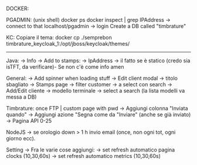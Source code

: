 DOCKER: 

PGADMIN: 
    (unix shell)
    docker ps
    docker inspect <hash> | grep IPAddress -> connect to that
    localhost/pgadmin -> login
    Create a DB called "timbrature"

KC: 
    Copiare il tema: 
    docker cp ./semprebon timbrature_keycloak_1:/opt/jboss/keycloak/themes/ 

*******************************

Java:
    -> Info -> Add to stamps:
        -> IpAddress
        -> il fatto se è statico (credo sia isTFT, da verificare)- Se non c'è come info amen

General: 
    -> Add spinner when loading stuff
    -> Edit client modal -> titolo sbagliato
    -> Stamps page -> filter customer -> a select con search
    -> Add/Edit cliente -> modello terminale -> select a search (la lista modelli va messa a DB)

Timbrature: once FTP  | custom page with pwd
    -> Aggiungi colonna "Inviata quando"
    -> Aggiungi azione "Segna come da "Inviare" (anche se già inviato)
    -> Pagina API 0-25

NodeJS -> se orologio down > 1 h invio email (once, non ogni tot, ogni giorno ecc).


Setting -> Fra le varie cose aggiungi: 
    -> set refresh automatico pagina clocks (10,30,60s)
    -> set refresh automatico metrics (10,30,60s)
